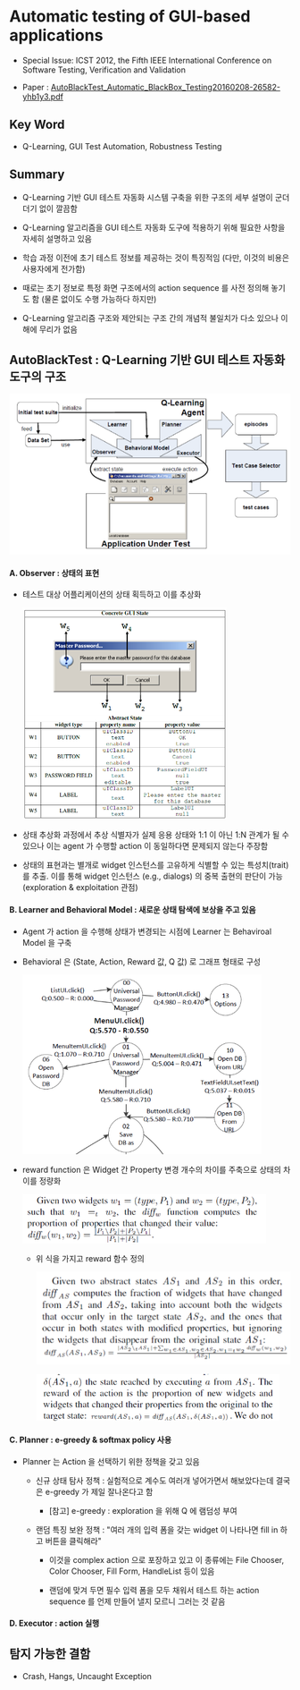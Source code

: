 # Automatic testing of GUI-based applications

* Special Issue: ICST 2012, the Fifth IEEE International Conference on Software Testing, Verification and Validation

* Paper : [AutoBlackTest_Automatic_BlackBox_Testing20160208-26582-yhb1y3.pdf](../resources/AutoBlackTest_Automatic_BlackBox_Testing20160208-26582-yhb1y3.pdf)

## Key Word

* Q-Learning, GUI Test Automation, Robustness Testing

## Summary

* Q-Learning 기반 GUI 테스트 자동화 시스템 구축을 위한 구조의 세부 설명이 군더더기 없이 깔끔함

* Q-Learning 알고리즘을 GUI 테스트 자동화 도구에 적용하기 위해 필요한 사항을 자세히 설명하고 있음

* 학습 과정 이전에 초기 테스트 정보를 제공하는 것이 특징적임 (다만, 이것의 비용은 사용자에게 전가함)

* 때로는 초기 정보로 특정 화면 구조에서의 action sequence 를 사전 정의해 놓기도 함 (물론 없이도 수행 가능하다 하지만)

* Q-Learning 알고리즘 구조와 제안되는 구조 간의 개념적 불일치가 다소 있으나 이해에 무리가 없음

## AutoBlackTest : Q-Learning 기반 GUI 테스트 자동화 도구의 구조

   ![image](../resources/img/image.png)

#### A. Observer : 상태의 표현

  * 테스트 대상 어플리케이션의 상태 획득하고 이를 추상화

    ![image_1](../resources/img/image_1.png)

  * 상태 추상화 과정에서 추상 식별자가 실제 응용 상태와 1:1 이 아닌 1:N 관계가 될 수 있으나
    이는 agent 가 수행할 action 이 동일하다면 문제되지 않는다 주장함

  * 상태의 표현과는 별개로 widget 인스턴스를 고유하게 식별할 수 있는 특성치(trait)를 추출.
    이를 통해 widget 인스턴스 (e.g., dialogs) 의 중복 출현의 판단이 가능 (exploration & exploitation 관점)

#### B. Learner and Behavioral Model : 새로운 상태 탐색에 보상을 주고 있음

  * Agent 가 action 을 수행해 상태가 변경되는 시점에 Learner 는 Behaviroal Model 을 구축

  * Behavioral 은 (State, Action, Reward 값, Q 값) 로 그래프 형태로 구성

    ![image_3](../resources/img/image_3.png)

  * reward function 은 Widget 간 Property 변경 개수의 차이를 주축으로 상태의 차이를 정량화

    ![image_5](../resources/img/image_5.png)

    * 위 식을 가지고 reward 함수 정의

      ![image_6](../resources/img/image_6.png)

      ![image_7](../resources/img/image_7.png)

#### C. Planner : e-greedy & softmax policy 사용

 * Planner 는 Action 을 선택하기 위한 정책을 갖고 있음

   * 신규 상태 탐사 정책 : 실험적으로 계수도 여러개 넣어가면서 해보았다는데 결국은 e-greedy 가 제일 잘나온다고 함

     * [참고] e-greedy : exploration 을 위해 Q 에 램덤성 부여

   * 랜덤 특징 보완 정책 : "여러 개의 입력 폼을 갖는 widget 이 나타나면 fill in 하고 버튼을 클릭해라"

     * 이것을 complex action 으로 포장하고 있고 이 종류에는 File Chooser, Color Chooser, Fill Form, HandleList 등이 있음

     * 랜덤에 맞겨 두면 필수 입력 폼을 모두 채워서 테스트 하는 action sequence 를 언제 만들어 낼지 모르니 그러는 것 같음

#### D. Executor : action 실행

## 탐지 가능한 결함

* Crash, Hangs, Uncaught Exception